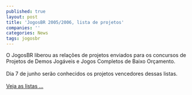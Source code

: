 ```yaml
---
published: true
layout: post
title: 'JogosBR 2005/2006, lista de projetos'
companies: ''
categories: News
tags: jogosbr
---
```

O JogosBR liberou as rela&ccedil;&otilde;es de projetos enviados para os concursos de Projetos de Demos Jog&aacute;veis e Jogos Completos de Baixo Or&ccedil;amento.<br /><br />Dia 7 de junho ser&atilde;o conhecidos os projetos vencedores dessas listas.<br /><br /><a href="{{ site.baseurl }}/index.php?p=c&amp;id=400">Veja as listas ...</a>

